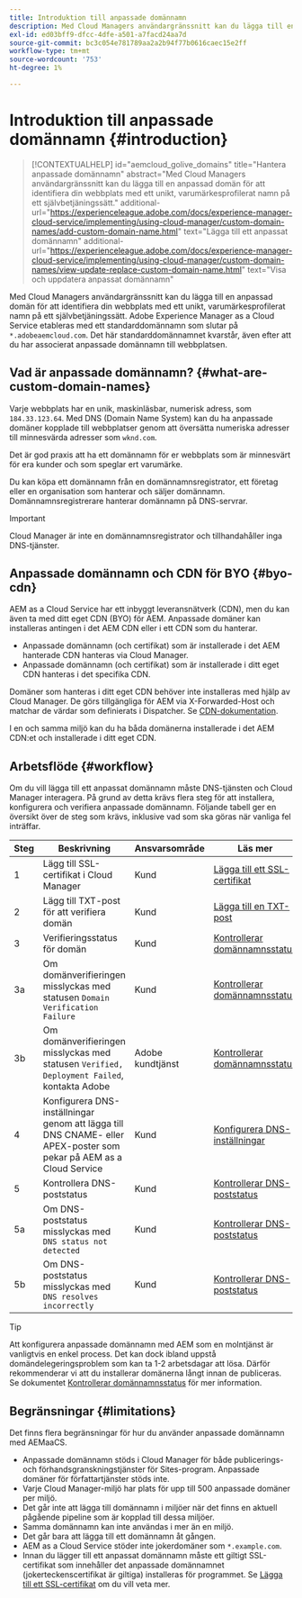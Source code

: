 ```yaml
---
title: Introduktion till anpassade domännamn
description: Med Cloud Managers användargränssnitt kan du lägga till en anpassad domän för att identifiera din webbplats med ett unikt, varumärkesprofilerat namn på ett självbetjäningssätt.
exl-id: ed03bff9-dfcc-4dfe-a501-a7facd24aa7d
source-git-commit: bc3c054e781789aa2a2b94f77b0616caec15e2ff
workflow-type: tm+mt
source-wordcount: '753'
ht-degree: 1%

---
```



# Introduktion till anpassade domännamn {#introduction}

>[!CONTEXTUALHELP]
>id="aemcloud_golive_domains"
>title="Hantera anpassade domännamn"
>abstract="Med Cloud Managers användargränssnitt kan du lägga till en anpassad domän för att identifiera din webbplats med ett unikt, varumärkesprofilerat namn på ett självbetjäningssätt."
>additional-url="https://experienceleague.adobe.com/docs/experience-manager-cloud-service/implementing/using-cloud-manager/custom-domain-names/add-custom-domain-name.html" text="Lägga till ett anpassat domännamn"
>additional-url="https://experienceleague.adobe.com/docs/experience-manager-cloud-service/implementing/using-cloud-manager/custom-domain-names/view-update-replace-custom-domain-name.html" text="Visa och uppdatera anpassat domännamn"

Med Cloud Managers användargränssnitt kan du lägga till en anpassad domän för att identifiera din webbplats med ett unikt, varumärkesprofilerat namn på ett självbetjäningssätt. Adobe Experience Manager as a Cloud Service etableras med ett standarddomännamn som slutar på `*.adobeaemcloud.com`. Det här standarddomännamnet kvarstår, även efter att du har associerat anpassade domännamn till webbplatsen.

## Vad är anpassade domännamn? {#what-are-custom-domain-names}

Varje webbplats har en unik, maskinläsbar, numerisk adress, som `184.33.123.64`. Med DNS (Domain Name System) kan du ha anpassade domäner kopplade till webbplatser genom att översätta numeriska adresser till minnesvärda adresser som `wknd.com`.

Det är god praxis att ha ett domännamn för er webbplats som är minnesvärt för era kunder och som speglar ert varumärke.

Du kan köpa ett domännamn från en domännamnsregistrator, ett företag eller en organisation som hanterar och säljer domännamn. Domännamnsregistrerare hanterar domännamn på DNS-servrar.

>[!IMPORTANT]
>
>Cloud Manager är inte en domännamnsregistrator och tillhandahåller inga DNS-tjänster.

## Anpassade domännamn och CDN för BYO {#byo-cdn}

AEM as a Cloud Service har ett inbyggt leveransnätverk (CDN), men du kan även ta med ditt eget CDN (BYO) för AEM. Anpassade domäner kan installeras antingen i det AEM CDN eller i ett CDN som du hanterar.

* Anpassade domännamn (och certifikat) som är installerade i det AEM hanterade CDN hanteras via Cloud Manager.
* Anpassade domännamn (och certifikat) som är installerade i ditt eget CDN hanteras i det specifika CDN.

Domäner som hanteras i ditt eget CDN behöver inte installeras med hjälp av Cloud Manager. De görs tillgängliga för AEM via X-Forwarded-Host och matchar de värdar som definierats i Dispatcher. Se [CDN-dokumentation](/help/implementing/dispatcher/cdn.md).

I en och samma miljö kan du ha båda domänerna installerade i det AEM CDN:et och installerade i ditt eget CDN.

## Arbetsflöde {#workflow}

Om du vill lägga till ett anpassat domännamn måste DNS-tjänsten och Cloud Manager interagera. På grund av detta krävs flera steg för att installera, konfigurera och verifiera anpassade domännamn. Följande tabell ger en översikt över de steg som krävs, inklusive vad som ska göras när vanliga fel inträffar.

| Steg | Beskrivning | Ansvarsområde | Läs mer |
|--- |--- |--- |---|
| 1 | Lägg till SSL-certifikat i Cloud Manager | Kund | [Lägga till ett SSL-certifikat](/help/implementing/cloud-manager/managing-ssl-certifications/add-ssl-certificate.md) |
| 2 | Lägg till TXT-post för att verifiera domän | Kund | [Lägga till en TXT-post](/help/implementing/cloud-manager/custom-domain-names/add-text-record.md) |
| 3 | Verifieringsstatus för domän | Kund | [Kontrollerar domännamnsstatus](/help/implementing/cloud-manager/custom-domain-names/check-domain-name-status.md) |
| 3a | Om domänverifieringen misslyckas med statusen `Domain Verification Failure` | Kund | [Kontrollerar domännamnsstatus](/help/implementing/cloud-manager/custom-domain-names/check-domain-name-status.md) |
| 3b | Om domänverifieringen misslyckas med statusen `Verified, Deployment Failed`, kontakta Adobe | Adobe kundtjänst | [Kontrollerar domännamnsstatus](/help/implementing/cloud-manager/custom-domain-names/check-domain-name-status.md) |
| 4 | Konfigurera DNS-inställningar genom att lägga till DNS CNAME- eller APEX-poster som pekar på AEM as a Cloud Service | Kund | [Konfigurera DNS-inställningar](/help/implementing/cloud-manager/custom-domain-names/configure-dns-settings.md) |
| 5 | Kontrollera DNS-poststatus | Kund | [Kontrollerar DNS-poststatus](/help/implementing/cloud-manager/custom-domain-names/check-dns-record-status.md) |
| 5a | Om DNS-poststatus misslyckas med `DNS status not detected` | Kund | [Kontrollerar DNS-poststatus](/help/implementing/cloud-manager/custom-domain-names/check-dns-record-status.md) |
| 5b | Om DNS-poststatus misslyckas med `DNS resolves incorrectly` | Kund | [Kontrollerar DNS-poststatus](/help/implementing/cloud-manager/custom-domain-names/check-dns-record-status.md) |

>[!TIP]
>
>Att konfigurera anpassade domännamn med AEM som en molntjänst är vanligtvis en enkel process. Det kan dock ibland uppstå domändelegeringsproblem som kan ta 1-2 arbetsdagar att lösa. Därför rekommenderar vi att du installerar domänerna långt innan de publiceras. Se dokumentet [Kontrollerar domännamnsstatus](/help/implementing/cloud-manager/custom-domain-names/check-domain-name-status.md) för mer information.

## Begränsningar {#limitations}

Det finns flera begränsningar för hur du använder anpassade domännamn med AEMaaCS.

* Anpassade domännamn stöds i Cloud Manager för både publicerings- och förhandsgranskningstjänster för Sites-program. Anpassade domäner för författartjänster stöds inte.
* Varje Cloud Manager-miljö har plats för upp till 500 anpassade domäner per miljö.
* Det går inte att lägga till domännamn i miljöer när det finns en aktuell pågående pipeline som är kopplad till dessa miljöer.
* Samma domännamn kan inte användas i mer än en miljö.
* Det går bara att lägga till ett domännamn åt gången.
* AEM as a Cloud Service stöder inte jokerdomäner som `*.example.com`.
* Innan du lägger till ett anpassat domännamn måste ett giltigt SSL-certifikat som innehåller det anpassade domännamnet (jokerteckenscertifikat är giltiga) installeras för programmet. Se [Lägga till ett SSL-certifikat](/help/implementing/cloud-manager/managing-ssl-certifications/add-ssl-certificate.md) om du vill veta mer.
